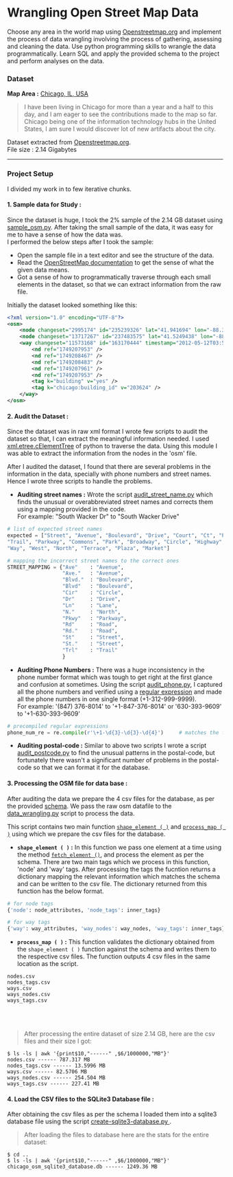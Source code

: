 # Wrangling Open Street Map Data

Choose any area in the world map using [Openstreetmap.org](https://www.openstreetmap.org) and implement the process of data wrangling involving the process of gathering, assessing and cleaning the data. Use python programming skills to wrangle the data programmatically. Learn SQL and apply the provided schema to the project and perform analyses on the data.

### Dataset
**Map Area :** [Chicago, IL, USA](https://en.wikipedia.org/wiki/Chicago)<br/>
> I have been living in Chicago for more than a year and a half to this day, and I am eager to see the contributions made to the map so far. Chicago being one of the information technology hubs in the United States, I am sure I would discover lot of new artifacts about the city.

Dataset extracted from [Openstreetmap.org](ps://www.openstreetmap.org).<br/>
File size : 2.14 Gigabytes <br/>

---

### Project Setup
I divided my work in to few iterative chunks.
#### **1. Sample data for Study :**
Since the dataset is huge, I took the 2% sample of the 2.14 GB dataset using [sample_osm.py](https://github.com/rzskhr/Data-Analyst-Nanodegree/blob/master/Projects/P3-Wrangle-OpenStreetMap-Data/sample_osm.py). After taking the small sample of the data, it was easy for me to have a sense of how the data was.<br/>
I performed the below steps after I took the sample:
* Open the sample file in a text editor and see the structure of the data.
* Read the [OpenStreetMap documentation](https://wiki.openstreetmap.org/wiki/OSM_XML) to get the sense of what the given data means.
* Got a sense of how to programmatically traverse through each small elements in the dataset, so that we can extract information from the raw file.

Initially the dataset looked something like this:
```xml
<?xml version="1.0" encoding="UTF-8"?>
<osm>
    <node changeset="2995174" id="235239326" lat="41.941694" lon="-88.325626" timestamp="2009-10-31T07:38:32Z" uid="147510" user="woodpeck_fixbot" version="2" />
    <node changeset="13717267" id="237483575" lat="41.5249438" lon="-88.0360975" timestamp="2012-11-02T00:40:15Z" uid="169600" user="patester24" version="5" />
    <way changeset="11573168" id="163170444" timestamp="2012-05-12T03:58:19Z" uid="674454" user="chicago-buildings" version="1">
        <nd ref="1749207953" />
        <nd ref="1749208467" />
        <nd ref="1749208483" />
        <nd ref="1749207961" />
        <nd ref="1749207953" />
        <tag k="building" v="yes" />
        <tag k="chicago:building_id" v="203624" />
    </way>
</osm>
```

#### **2. Audit the Dataset :**
Since the dataset was in raw xml format I wrote few scripts to audit the dataset so that, I can extract the meaningful information needed. I used [xml.etree.cElementTree](https://docs.python.org/2/library/xml.etree.elementtree.html) of python to traverse the data. Using this module I was able to extract the information from the nodes in the 'osm' file.

After I audited the dataset, I found that there are several problems in the information in the data, specially with phone numbers and street names. Hence I wrote three scripts to handle the problems.
* **Auditing street names :** Wrote the script [audit_street_name.py](https://github.com/rzskhr/Data-Analyst-Nanodegree/blob/master/Projects/P3-Wrangle-OpenStreetMap-Data/audit_street_name.py) which finds the unusual or overabbreviated street names and corrects them using a mapping provided in the code. <br/>
For example: "South Wacker Dr" to "South Wacker Drive"
```python
# list of expected street names
expected = ["Street", "Avenue", "Boulevard", "Drive", "Court", "Ct", "Place", "Square", "Lane", "Road",
"Trail", "Parkway", "Commons", "Park", "Broadway", "Circle", "Highway", "Trail",
"Way", "West", "North", "Terrace", "Plaza", "Market"]

# mapping the incorrect street names to the correct ones
STREET_MAPPING = {"Ave"    : "Avenue",
                  "Ave."   : "Avenue",
                  "Blvd."  : "Boulevard",
                  "Blvd"   : "Boulevard",
                  "Cir"    : "Circle",
                  "Dr"     : "Drive",
                  "Ln"     : "Lane",
                  "N."     : "North",
                  "Pkwy"   : "Parkway",
                  "Rd"     : "Road",
                  "Rd."    : "Road",
                  "St"     : "Street",
                  "St."    : "Street",
                  "Trl"    : "Trail"
                  }
```
* **Auditing Phone Numbers :** There was a huge inconsistency in the phone number format which was tough to get right at the first glance and confusion at sometimes. Using the script [audit_phone.py](https://github.com/rzskhr/Data-Analyst-Nanodegree/blob/master/Projects/P3-Wrangle-OpenStreetMap-Data/audit_phone.py), I captured all the phone numbers and verified using a [regular expression](https://github.com/rzskhr/Data-Analyst-Nanodegree/blob/e4ddd04f2b4e73992a660019bb7eb313769e23b1/Projects/P3-Wrangle-OpenStreetMap-Data/audit_phone.py#L11) and made all the phone numbers in one single format (+1-312-999-9999).<br/>
For example: '(847) 376-8014' to '+1-847-376-8014' or '630-393-9609' to '+1-630-393-9609'
```python
# precompiled regular expressions
phone_num_re = re.compile(r'\+1-\d{3}-\d{3}-\d{4}')     # matches the format +1-312-999-9999
```

* **Auditing postal-code :** Similar to above two scripts I wrote a script [audit_postcode.py](https://github.com/rzskhr/Data-Analyst-Nanodegree/blob/master/Projects/P3-Wrangle-OpenStreetMap-Data/audit_postcode.py) to find the unusual patterns in the postal-code, but fortunately there wasn't a significant number of problems in the postal-code so that we can format it for the database.


#### **3. Processing the OSM file for data base :**
After auditing the data we prepare the 4 csv files for the database, as per the provided [schema](https://github.com/rzskhr/Data-Analyst-Nanodegree/blob/master/Projects/P3-Wrangle-OpenStreetMap-Data/schema.py). We pass the raw osm datafile to the [data_wrangling.py](https://github.com/rzskhr/Data-Analyst-Nanodegree/blob/master/Projects/P3-Wrangle-OpenStreetMap-Data/data-wrangling.py) script to process the data.

This script contains two main function [```shape_element ( )```](https://github.com/rzskhr/Data-Analyst-Nanodegree/blob/99eaff92049b8f6d04cd478acc97be499d07f825/Projects/P3-Wrangle-OpenStreetMap-Data/data-wrangling.py#L55) and [```process_map ( )```](https://github.com/rzskhr/Data-Analyst-Nanodegree/blob/99eaff92049b8f6d04cd478acc97be499d07f825/Projects/P3-Wrangle-OpenStreetMap-Data/data-wrangling.py#L155) using which we prepare the csv files for the database.

* **```shape_element ( )``` :** In this function we pass one element at a time using the method [```fetch_element ()```](https://github.com/rzskhr/Data-Analyst-Nanodegree/blob/99eaff92049b8f6d04cd478acc97be499d07f825/Projects/P3-Wrangle-OpenStreetMap-Data/sample_osm.py#L23), and process the element as per the schema. There are two main tags which we process in this function, 'node' and 'way' tags. After processing the tags the fucntion returns a dictionary mapping the relevant information which matches the schema and can be written to the csv file. The dictionary returned from this function has the below format.

```python
# for node tags
{'node': node_attributes, 'node_tags': inner_tags}

# for way tags
{'way': way_attributes, 'way_nodes': way_nodes, 'way_tags': inner_tags}
```

* **```process_map ( )``` :** This function validates the dictionary obtained from the ```shape_element ( )``` function against the schema and writes them to the respective csv files. The function outputs 4 csv files in the same location as the script.
```
nodes.csv
nodes_tags.csv
ways.csv
ways_nodes.csv
ways_tags.csv
```

<br/><br/>

> After processing the entire dataset of size 2.14 GB, here are the csv files and their size I got:
```
$ ls -ls | awk '{print$10,"------" ,$6/1000000,"MB"}'
nodes.csv ------ 787.317 MB
nodes_tags.csv ------ 13.5996 MB
ways.csv ------ 82.5706 MB
ways_nodes.csv ------ 254.504 MB
ways_tags.csv ------ 227.41 MB
```

#### **4. Load the CSV files to the SQLite3 Database file :**
After obtaining the csv files as per the schema I loaded them into a sqlite3 database file using the script [create-sqlite3-database.py
](https://github.com/rzskhr/Data-Analyst-Nanodegree/blob/master/Projects/P3-Wrangle-OpenStreetMap-Data/create-sqlite3-database.py).

> After loading the files to database here are the stats for the entire dataset:
```
$ cd ..
$ ls -ls | awk '{print$10,"------" ,$6/1000000,"MB"}'
chicago_osm_sqlite3_database.db ------ 1249.36 MB
```
